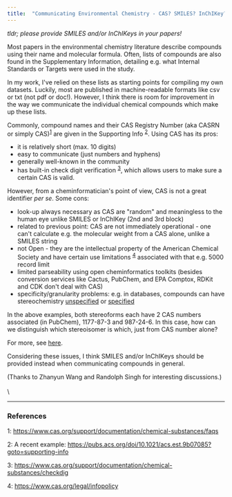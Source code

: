 ```yaml
---
title:  "Communicating Environmental Chemistry - CAS? SMILES? InChIKey?"
---
```



*tldr; please provide SMILES and/or InChIKeys in your papers!*


Most papers in the environmental chemistry literature describe compounds using their name and molecular formula. Often, lists of compounds are also found in the Supplementary Information, detailing e.g. what Internal Standards or Targets were used in the study.


In my work, I've relied on these lists as starting points for compiling my own datasets. Luckily, most are published in machine-readable formats like csv or txt (not pdf or doc!). However, I think there is room for improvement in the way we communicate the individual chemical compounds which make up these lists.


Commonly, compound names and their CAS Registry Number (aka CASRN or simply CAS)<sup>[1](#cas)</sup> are given in the Supporting Info <sup>[2](#anliker2020)</sup>. Using CAS has its pros:

* it is relatively short (max. 10 digits)
* easy to communicate (just numbers and hyphens)
* generally well-known in the community
* has built-in check digit verification <sup>[3](#casdig)</sup>, which allows users to make sure a certain CAS is valid.


However, from a cheminformatician's point of view, CAS is not a great identifier *per se*. Some cons:

* look-up always necessary as CAS are "random" and meaningless to the human eye unlike SMILES or InChIKey (2nd and 3rd block)
* related to previous point: CAS are not immediately operational - one can't calculate e.g. the molecular weight from a CAS alone, unlike a SMILES string
* not Open - they are the intellectual property of the American Chemical Society and have certain use limitations <sup>[4](#infopol)</sup> associated with that e.g. 5000 record limit 
* limited parseability using open cheminformatics toolkits (besides conversion services like Cactus, PubChem, and EPA Comptox, RDKit and CDK don't deal with CAS)
* specificity/granularity problems: e.g. in databases, compounds can have stereochemistry [unspecified](https://pubchem.ncbi.nlm.nih.gov/compound/3680) or [specified](https://pubchem.ncbi.nlm.nih.gov/compound/236702)


In the above examples, both stereoforms each have 2 CAS numbers associated (in PubChem), 1177-87-3 and 987-24-6. In this case, how can we distinguish which stereoisomer is which, just from CAS number alone?

For more, see [here](https://en.wikipedia.org/wiki/CAS_Registry_Number).


Considering these issues, I think SMILES and/or InChIKeys should be provided instead when communicating compounds in general.


(Thanks to Zhanyun Wang and Randolph Singh for interesting discussions.)
\
\
\

---

### References

<a name="cas">1</a>: https://www.cas.org/support/documentation/chemical-substances/faqs

<a name="anliker2020">2</a>: A recent example: https://pubs.acs.org/doi/10.1021/acs.est.9b07085?goto=supporting-info

<a name="casdig">3</a>: https://www.cas.org/support/documentation/chemical-substances/checkdig

<a name="infopol">4</a>: https://www.cas.org/legal/infopolicy 
